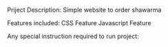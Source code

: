 Priject Description:
Simple website to order shawarma

Features included:
CSS Feature
Javascript Feature

Any special instruction required to run project: